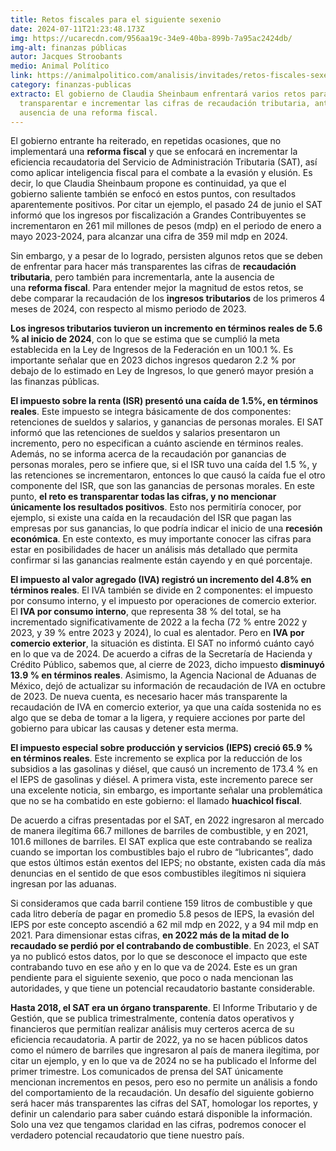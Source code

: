 ```yaml
---
title: Retos fiscales para el siguiente sexenio
date: 2024-07-11T21:23:48.173Z
img: https://ucarecdn.com/956aa19c-34e9-40ba-899b-7a95ac2424db/
img-alt: finanzas públicas
autor: Jacques Stroobants
medio: Animal Político
link: https://animalpolitico.com/analisis/invitades/retos-fiscales-sexenio-sheinbaum
category: finanzas-publicas
extracto: El gobierno de Claudia Sheinbaum enfrentará varios retos para
  transparentar e incrementar las cifras de recaudación tributaria, ante la
  ausencia de una reforma fiscal.
---
```

El gobierno entrante ha reiterado, en repetidas ocasiones, que no implementará una **reforma fiscal** y que se enfocará en incrementar la eficiencia recaudatoria del Servicio de Administración Tributaria (SAT), así como aplicar inteligencia fiscal para el combate a la evasión y elusión. Es decir, lo que Claudia Sheinbaum propone es continuidad, ya que el gobierno saliente también se enfocó en estos puntos, con resultados aparentemente positivos. Por citar un ejemplo, el pasado 24 de junio el SAT informó que los ingresos por fiscalización a Grandes Contribuyentes se incrementaron en 261 mil millones de pesos (mdp) en el periodo de enero a mayo 2023-2024, para alcanzar una cifra de 359 mil mdp en 2024.



Sin embargo, y a pesar de lo logrado, persisten algunos retos que se deben de enfrentar para hacer más transparentes las cifras de **recaudación tributaria**, pero también para incrementarla, ante la ausencia de una **reforma fiscal**. Para entender mejor la magnitud de estos retos, se debe comparar la recaudación de los **ingresos tributarios** de los primeros 4 meses de 2024, con respecto al mismo periodo de 2023.



**Los ingresos tributarios tuvieron un incremento en términos reales de 5.6 % al inicio de 2024**, con lo que se estima que se cumplió la meta establecida en la Ley de Ingresos de la Federación en un 100.1 %. Es importante señalar que en 2023 dichos ingresos quedaron 2.2 % por debajo de lo estimado en Ley de Ingresos, lo que generó mayor presión a las finanzas públicas.



**El impuesto sobre la renta (ISR) presentó una caída de 1.5%, en términos reales**. Este impuesto se integra básicamente de dos componentes: retenciones de sueldos y salarios, y ganancias de personas morales. El SAT informó que las retenciones de sueldos y salarios presentaron un incremento, pero no especifican a cuánto asciende en términos reales. Además, no se informa acerca de la recaudación por ganancias de personas morales, pero se infiere que, si el ISR tuvo una caída del 1.5 %, y las retenciones se incrementaron, entonces lo que causó la caída fue el otro componente del ISR, que son las ganancias de personas morales. En este punto, **el reto es transparentar todas las cifras, y no mencionar únicamente los resultados positivos**. Esto nos permitiría conocer, por ejemplo, si existe una caída en la recaudación del ISR que pagan las empresas por sus ganancias, lo que podría indicar el inicio de una **recesión económica**. En este contexto, es muy importante conocer las cifras para estar en posibilidades de hacer un análisis más detallado que permita confirmar si las ganancias realmente están cayendo y en qué porcentaje.



**El impuesto al valor agregado (IVA) registró un incremento del 4.8% en términos reales**. El IVA también se divide en 2 componentes: el impuesto por consumo interno, y el impuesto por operaciones de comercio exterior. El **IVA por consumo interno**, que representa 38 % del total, se ha incrementado significativamente de 2022 a la fecha (72 % entre 2022 y 2023, y 39 % entre 2023 y 2024), lo cual es alentador. Pero en **IVA por comercio exterior**, la situación es distinta. El SAT no informó cuánto cayó en lo que va de 2024. De acuerdo a cifras de la Secretaría de Hacienda y Crédito Público, sabemos que, al cierre de 2023, dicho impuesto **disminuyó 13.9 % en términos reales**. Asimismo, la Agencia Nacional de Aduanas de México, dejó de actualizar su información de recaudación de IVA en octubre de 2023. De nueva cuenta, es necesario hacer más transparente la recaudación de IVA en comercio exterior, ya que una caída sostenida no es algo que se deba de tomar a la ligera, y requiere acciones por parte del gobierno para ubicar las causas y detener esta merma.



**El impuesto especial sobre producción y servicios (IEPS) creció 65.9 % en términos reales**. Este incremento se explica por la reducción de los subsidios a las gasolinas y diésel, que causó un incremento de 173.4 % en el IEPS de gasolinas y diésel. A primera vista, este incremento parece ser una excelente noticia, sin embargo, es importante señalar una problemática que no se ha combatido en este gobierno: el llamado **huachicol fiscal**.



De acuerdo a cifras presentadas por el SAT, en 2022 ingresaron al mercado de manera ilegítima 66.7 millones de barriles de combustible, y en 2021, 101.6 millones de barriles. El SAT explica que este contrabando se realiza cuando se importan los combustibles bajo el rubro de “lubricantes”, dado que estos últimos están exentos del IEPS; no obstante, existen cada día más denuncias en el sentido de que esos combustibles ilegítimos ni siquiera ingresan por las aduanas.



Si consideramos que cada barril contiene 159 litros de combustible y que cada litro debería de pagar en promedio 5.8 pesos de IEPS, la evasión del IEPS por este concepto ascendió a 62 mil mdp en 2022, y a 94 mil mdp en 2021. Para dimensionar estas cifras, **en 2022 más de la mitad de lo recaudado se perdió por el contrabando de combustible**. En 2023, el SAT ya no publicó estos datos, por lo que se desconoce el impacto que este contrabando tuvo en ese año y en lo que va de 2024. Este es un gran pendiente para el siguiente sexenio, que poco o nada mencionan las autoridades, y que tiene un potencial recaudatorio bastante considerable.



**Hasta 2018, el SAT era un órgano transparente**. El Informe Tributario y de Gestión, que se publica trimestralmente, contenía datos operativos y financieros que permitían realizar análisis muy certeros acerca de su eficiencia recaudatoria. A partir de 2022, ya no se hacen públicos datos como el número de barriles que ingresaron al país de manera ilegítima, por citar un ejemplo, y en lo que va de 2024 no se ha publicado el Informe del primer trimestre. Los comunicados de prensa del SAT únicamente mencionan incrementos en pesos, pero eso no permite un análisis a fondo del comportamiento de la recaudación. Un desafío del siguiente gobierno será hacer más transparentes las cifras del SAT, homologar los reportes, y definir un calendario para saber cuándo estará disponible la información. Solo una vez que tengamos claridad en las cifras, podremos conocer el verdadero potencial recaudatorio que tiene nuestro país.